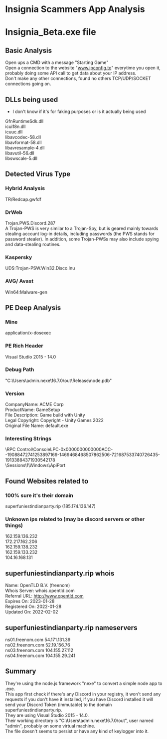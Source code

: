 # Insignia Scammers App Analysis

# Insignia_Beta.exe file  
## Basic Analysis  
Open ups a CMD with a message "Starting Game"  
Open a connection to the website "www.ipconfig.to" everytime you open it, probably doing some API call to get data about your IP address.  
Don't make any other connections, found no others TCP/UDP/SOCKET connections going on.  
  
## DLLs being used  
* I don't know if it's for faking purposes or is it actually being used  
  
GfnRuntimeSdk.dll  
icui18n.dll  
icuuc.dll  
libavcodec-58.dll  
libavformat-58.dll  
libavresample-4.dll  
libavutil-56.dll  
libswscale-5.dll  
  
## Detected Virus Type  
### Hybrid Analysis  
TR/Redcap.gwfdf  
  
### DrWeb  
Trojan.PWS.Discord.287  
A Trojan-PWS is very similar to a Trojan-Spy, but is geared mainly towards stealing account log-in details, including passwords (the PWS stands for password stealer). In addition, some Trojan-PWSs may also include spying and data-stealing routines.  
  
### Kaspersky  
UDS:Trojan-PSW.Win32.Disco.Inu  
  
### AVG/ Avast  
Win64:Malware-gen  
  
## PE Deep Analysis  
### Mine  
application/x-dosexec  
  
### PE Rich Header  
Visual Studio 2015 - 14.0  
  
### Debug Path  
"C:\Users\admin\.nexe\16.7.0\out\Release\node.pdb"  
  
### Version  
CompanyName: ACME Corp  
ProductName: GameSetup  
File Description: Game build with Unity  
Legal Copyright: Copyright - Unity Games 2022  
Original File Name: default.exe  
  
### Interesting Strings  
\RPC Control\ConsoleLPC-0x0000000000000ACC--19088472741253897169-1469468468507862506-721687533740726435-19133884371930542178  
\Sessions\1\Windows\ApiPort  
  
## Found Websites related to  
### 100% sure it's their domain  
superfuniestindianparty.rip (185.174.136.147)  
  
### Unknown ips related to (may be discord servers or other things)  
162.159.136.232  
172.217.162.206  
162.159.138.232  
162.159.133.232  
104.16.168.131  
  
## superfuniestindianparty.rip whois  
Name: OpenTLD B.V. (freenom)  
Whois Server: whois.opentld.com  
Referral URL: http://www.opentld.com  
Expires On: 2023-01-28  
Registered On: 2022-01-28  
Updated On: 2022-02-02  
  
## superfuniestindianparty.rip nameservers  
ns01.freenom.com 54.171.131.39  
ns02.freenom.com 52.19.156.76  
ns03.freenom.com 104.155.27.112  
ns04.freenom.com 104.155.29.241  
  
## Summary  
They're using the node.js framework "nexe" to convert a simple node app to .exe.  
This app first check if there's any Discord in your registry, it won't send any requests if you don't have it installed, if you have Discord installed it will send your Discord Token (immutable) to the domain superfuniestindianparty.rip.  
They are using Visual Studio 2015 - 14.0.  
Their working directory is "C:\Users\admin\.nexe\16.7.0\out\", user named "admin", probably on some virtual machine.  
The file doesn't seems to persist or have any kind of keylogger into it.  
